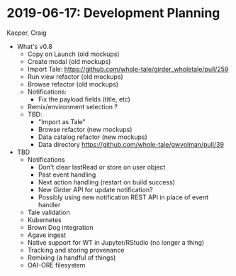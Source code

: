 2019-06-17: Development Planning
================================
Kacper, Craig

* What's v0.8
    * Copy on Launch (old mockups)
    * Create modal (old mockups)
    * Import Tale: https://github.com/whole-tale/girder_wholetale/pull/259
    * Run view refactor (old mockups)
    * Browse refactor (old mockups)
    * Notifications:
        * Fix the payload fields (title, etc)
    * Remix/environment selection ?
    * TBD:
        * "Import as Tale"
        * Browse refactor (new mockups)
        * Data catalog refactor (new mockups)
        * Data directory https://github.com/whole-tale/gwvolman/pull/39
* TBD
    * Notifications
        * Don't clear lastRead or store on user object
        * Past event handling
        * Next action handling (restart on build success)
        * New Girder API for update notification? 
        * Possibly using new notification REST API in place of event handler
    * Tale validation
    * Kubernetes
    * Brown Dog integration
    * Agave ingest
    * Native support for WT in Jupyter/RStudio (no longer a thing)
    * Tracking and storing provenance
    * Remixing (a handful of things)
    * OAI-ORE filesystem
